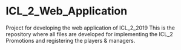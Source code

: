 # ICL_2_Web_Application
Project for developing the web application of ICL_2_2019
This is the repository where all files are developed for implementing the ICL_2 Promotions and registering the players & managers.
 

